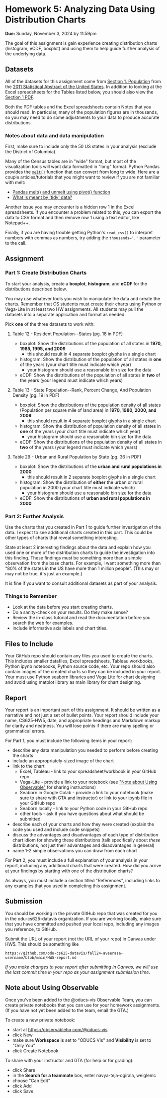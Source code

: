 # Homework 5: Analyzing Data Using Distribution Charts

**Due:** Sunday, November 3, 2024 by 11:59pm  

The goal of this assignment is gain experience creating distribution charts (histogram, eCDF, boxplot) and using them to help guide further analysis of the underlying data.

## Datasets

All of the datasets for this assignment come from [Section 1. Population](https://www.census.gov/library/publications/2010/compendia/statab/130ed/population.html) from the [2011 Statistical Abstract of the United States](https://www.census.gov/library/publications/2010/compendia/statab/130ed.html). In addition to looking at the Excel spreadsheets for the Tables listed below, you should also view the [Section 1 PDF](https://www2.census.gov/library/publications/2010/compendia/statab/130ed/tables/pop.pdf). 

Both the PDF tables and the Excel spreadsheets contain Notes that you should read. In particular, many of the population figures are in thousands, so you may need to do some adjustments to your data to produce accurate distributions.

### Notes about data and data manipulation

First, make sure to include only the 50 US states in your analysis (exclude the District of Columbia). 

Many of the Census tables are in "wide" format, but most of the visualization tools will want data formatted in "long" format. Python Pandas provides the [`melt()`](https://pandas.pydata.org/docs/reference/api/pandas.melt.html) function that can convert from long to wide.  Here are a couple articles/tutorials that you might want to review if you are not familiar with melt:
* [Pandas melt() and unmelt using pivot() function](https://www.digitalocean.com/community/tutorials/pandas-melt-unmelt-pivot-function)
* [What is meant by 'tidy' data?](https://anvil.works/blog/tidy-data)

Another issue you may encounter is a hidden row 1 in the Excel spreadsheets. If you encounter a problem related to this, you can export the data to CSV format and then remove row 1 using a text editor, like Notepad++.

Finally, if you are having trouble getting Python's `read_csv()` to interpret numbers with commas as numbers, try adding the `thousands=','` parameter to the call.

## Assignment

### Part 1: Create Distribution Charts

To start your analysis, create a **boxplot**, **histogram**, and **eCDF** for the distributions described below. 

You may use whatever tools you wish to manipulate the data and create the charts. Remember that CS students must create their charts using Python or Vega-Lite in at least two HW assignments. All students may pull the datasets into a separate application and format as needed.  

Pick **one** of the three datasets to work with:

1) Table 12 - Resident Population--States (pg. 18 in PDF)
   * boxplot: Show the distributions of the population of all states in **1970, 1985, 1995, and 2009**
      * this should result in 4 separate boxplot glyphs in a single chart
   * histogram: Show the distribution of the population of all states in **one** of the years (your chart title must indicate which year)
      * your histogram should use a reasonable bin size for the data
   * eCDF: Show the distributions of the population of all states in **two** of the years (your legend must indicate which years)
   
2) Table 13 - State Population--Rank, Percent Change, And Population Density (pg. 19 in PDF)
   * boxplot: Show the distributions of the population density of all states (Population per square mile of land area) in **1970, 1980, 2000, and 2009** 
      * this should result in 4 separate boxplot glyphs in a single chart
   * histogram: Show the distribution of population density of all states in **one** of the years (your chart title must indicate which year)
      * your histogram should use a reasonable bin size for the data
   * eCDF: Show the distributions of the population density of all states in **two** of the years (your legend must indicate which years)

3) Table 29 - Urban and Rural Population by State (pg. 36 in PDF)
   * boxplot: Show the distributions of the **urban and rural populations in 2000** 
      * this should result in 2 separate boxplot glyphs in a single chart
   * histogram: Show the distribution of **either** the urban or rural population in 2000 (your chart title must indicate which)
      * your histogram should use a reasonable bin size for the data
   * eCDF: Show the distributions of **urban and rural populations in 2000**

### Part 2: Further Analysis

Use the charts that you created in Part 1 to guide further investigation of the data.  I expect to see additional charts created in this part.  This could be other types of charts that reveal something interesting.

State at least 2 interesting findings about the data and explain how you used one or more of the distribution charts to guide the investigation into this finding. These findings must be something more than a simple observation from the base charts. For example, I want something more than "80% of the states in the US have more than 1 million people". (This may or may not be true, it's just an example.)

It is fine if you want to consult additional datasets as part of your analysis.

### Things to Remember
* Look at the data before you start creating charts.
* Do a sanity-check on your results.  Do they make sense? 
* Review the in-class tutorial and read the documentation before you search the web for examples.
* Include informative axis labels and chart titles.

## Files to Include

Your GitHub repo should contain any files you used to create the charts. This includes smaller datafiles, Excel spreadsheets, Tableau workbooks, Python ipynb notebooks, Python source code, etc. Your repo should also contain images of the created charts so they can be included in your report.
Your must use Python seaborn libraries and Vega Lite for chart designing and avoid using matplot library as main library for chart designing.  

## Report

Your report is an important part of this assignment.  It should be written as a narrative and not just a set of bullet points.  Your report should include your name, CS625-HW5, date, and appropriate headings and Markdown markup for clarity and neatness. You will lose points if there are many spelling or grammatical errors. 

For Part 1, you must include the following items in your report:
* describe any data manipulation you needed to perform before creating the charts
* include an appropriately-sized image of the chart
* link to the chart
    * Excel, Tableau - link to your spreadsheet/workbook in your GitHub repo
    * Vega-Lite - provide a link to your notebook (see ["Note about Using Observable"](#note-about-using-observable) for sharing instructions)
    * Seaborn in Google Colab - provide a link to your notebook (make sure to share with GTA and instructor) or link to your ipynb file in your GitHub repo
    * Seaborn locally - link to your Python code in your GitHub repo
    * other tools - ask if you have questions about what should be submitted
* describe each of your charts and how they were created (explain the code you used and include code snippets)
* discuss the advantages and disadvantages of each type of distribution chart idiom for showing these distributions (talk specifically about *these* distributions, not just their advantages and disadvantages in general)
* name 1-2 simple observations you can draw from each chart

For Part 2, you must include a full explanation of your analysis in your report, including any additional charts that were created.  How did you arrive at your findings by starting with one of the distribution charts?

As always, you must include a section titled "References", including links to any examples that you used in completing this assignment.

## Submission

You should be working in the private GitHub repo that was created for you in the odu-cs625-datavis organization. If you are working locally, make sure that you have committed and pushed your local repo, including any images you reference, to GitHub.

Submit the URL of your report (not the URL of your repo) in Canvas under HW5. This should be something like

`https://github.com/odu-cs625-datavis/fall24-aveerasa-username/blob/main/HW5-report.md`

*If you make changes to your report after submitting in Canvas, we will use the last commit time in your repo as your assignment submission time.*

## Note about Using Observable

Once you've been added to the @oducs-vis Observable Team, you can create private notebooks that you can use for your homework assignments. (If you have not yet been added to the team, email the GTA.)

To create a new private notebook:

* start at https://observablehq.com/@oducs-vis
* click New
* make sure **Workspace** is set to "ODUCS Vis" and **Visibility** is set to "Only You"
* click Create Notebook

To share with your instructor and GTA (for help or for grading):

* click Share
* in the **Search for a teammate** box, enter navya-teja-ogirala, weiglemc
* choose "Can Edit"
* click Add
* click Save
